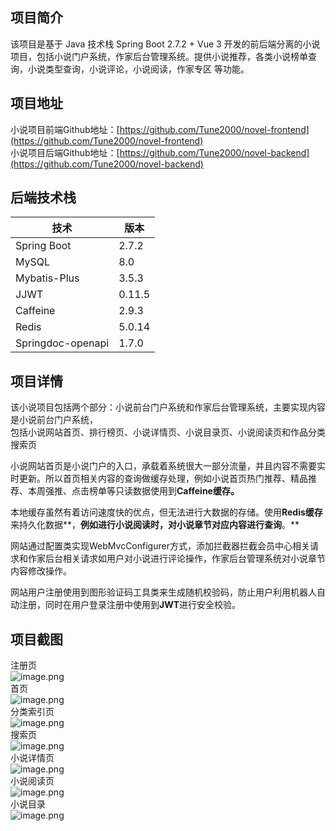 <a name="MJ77v"></a>
## 项目简介
该项目是基于 Java 技术栈 Spring Boot 2.7.2 + Vue 3 开发的前后端分离的小说项目，包括小说门户系统，作家后台管理系统。提供小说推荐，各类小说榜单查询，小说类型查询，小说评论，小说阅读，作家专区 等功能。
<a name="fkHAW"></a>
## 项目地址
小说项目前端Github地址：[https://github.com/Tune2000/novel-frontend](https://github.com/Tune2000/novel-frontend)<br />小说项目后端Github地址：[https://github.com/Tune2000/novel-backend](https://github.com/Tune2000/novel-backend)
<a name="gzBID"></a>
## 后端技术栈
| **技术** | **版本** |
| --- | --- |
| Spring Boot  | 2.7.2 |
| MySQL  | 8.0 |
| Mybatis-Plus  | 3.5.3 |
| JJWT  | 0.11.5 |
| Caffeine  | 2.9.3 |
| Redis  | 5.0.14 |
| Springdoc-openapi  | 1.7.0 |

<a name="kDFHV"></a>
## 项目详情
该小说项目包括两个部分：小说前台门户系统和作家后台管理系统，主要实现内容是小说前台门户系统，<br />包括小说网站首页、排行榜页、小说详情页、小说目录页、小说阅读页和作品分类搜索页

小说网站首页是小说门户的入口，承载着系统很大一部分流量，并且内容不需要实时更新。所以首页相关内容的查询做缓存处理，例如小说首页热门推荐、精品推荐、本周强推、点击榜单等只读数据使用到**Caffeine缓存。**

本地缓存虽然有着访问速度快的优点，但无法进行大数据的存储。使用**Redis缓存**来持久化数据**，**例如进行小说阅读时，对小说章节对应内容进行查询**。**

网站通过配置类实现WebMvcConfigurer方式，添加拦截器拦截会员中心相关请求和作家后台相关请求如用户对小说进行评论操作，作家后台管理系统对小说章节内容修改操作。

网站用户注册使用到图形验证码工具类来生成随机校验码，防止用户利用机器人自动注册，同时在用户登录注册中使用到**JWT**进行安全校验。
<a name="xag0t"></a>
## 项目截图
注册页<br />![image.png](https://cdn.nlark.com/yuque/0/2023/png/39288367/1703665603892-29f674d7-c366-4eba-87c2-d8ffd07871f9.png#averageHue=%23faf0e5&clientId=u46cc54c6-c1fd-4&from=paste&height=704&id=cRdT3&originHeight=880&originWidth=2560&originalType=binary&ratio=1.25&rotation=0&showTitle=false&size=63076&status=done&style=none&taskId=ub0e06f4d-76e6-42c9-a8f5-53635d7d3dc&title=&width=2048)<br />首页<br />![image.png](https://cdn.nlark.com/yuque/0/2023/png/39288367/1703665199749-8edc7701-868f-4abd-be10-cb1363140166.png#averageHue=%23f8efe6&clientId=u46cc54c6-c1fd-4&from=paste&height=814&id=u23aebcb1&originHeight=1017&originWidth=2560&originalType=binary&ratio=1.25&rotation=0&showTitle=false&size=247664&status=done&style=none&taskId=u7c81f98a-887f-4817-ab1e-0d8c91c986a&title=&width=2048)<br />分类索引页<br />![image.png](https://cdn.nlark.com/yuque/0/2023/png/39288367/1703665298891-df07df1c-7c32-4d81-b2f1-1c4691e1fc7b.png#averageHue=%23f8f1e9&clientId=u46cc54c6-c1fd-4&from=paste&height=829&id=uf7daf3da&originHeight=1036&originWidth=2560&originalType=binary&ratio=1.25&rotation=0&showTitle=false&size=86762&status=done&style=none&taskId=uaa609bd8-da61-49c2-908a-f79712c8071&title=&width=2048)<br />搜索页<br />![image.png](https://cdn.nlark.com/yuque/0/2023/png/39288367/1703665523128-0ab75104-2192-4245-83a6-2e7ef2278178.png#averageHue=%23f9f3ec&clientId=u46cc54c6-c1fd-4&from=paste&height=977&id=u09c65876&originHeight=1221&originWidth=2551&originalType=binary&ratio=1.25&rotation=0&showTitle=false&size=96986&status=done&style=none&taskId=u4f764e00-4023-4db7-a37e-872a70f9f15&title=&width=2040.8)<br />小说详情页<br />![image.png](https://cdn.nlark.com/yuque/0/2023/png/39288367/1703665652897-76bec750-51fd-4833-a162-2293e093db02.png#averageHue=%23f8f1e9&clientId=u46cc54c6-c1fd-4&from=paste&height=895&id=uabade5d1&originHeight=1119&originWidth=2560&originalType=binary&ratio=1.25&rotation=0&showTitle=false&size=174171&status=done&style=none&taskId=u8e7c7d1c-73c0-460d-8648-23c56da96c3&title=&width=2048)<br />小说阅读页<br />![image.png](https://cdn.nlark.com/yuque/0/2023/png/39288367/1703665675001-2afbb7c0-abe2-4e22-8cb9-823239a40515.png#averageHue=%23f6f5f5&clientId=u46cc54c6-c1fd-4&from=paste&height=923&id=u47414b9b&originHeight=1154&originWidth=2559&originalType=binary&ratio=1.25&rotation=0&showTitle=false&size=88330&status=done&style=none&taskId=u61a12ecc-ca00-4ca0-97f1-462539f70a6&title=&width=2047.2)<br />小说目录<br />![image.png](https://cdn.nlark.com/yuque/0/2023/png/39288367/1703665688923-55c2ef3b-f8ea-4bdb-9bbd-ea69f3210150.png#averageHue=%23f8f1e9&clientId=u46cc54c6-c1fd-4&from=paste&height=882&id=u42563485&originHeight=1103&originWidth=2560&originalType=binary&ratio=1.25&rotation=0&showTitle=false&size=108794&status=done&style=none&taskId=u35c44ec5-5efa-4216-9712-7866193635d&title=&width=2048)
